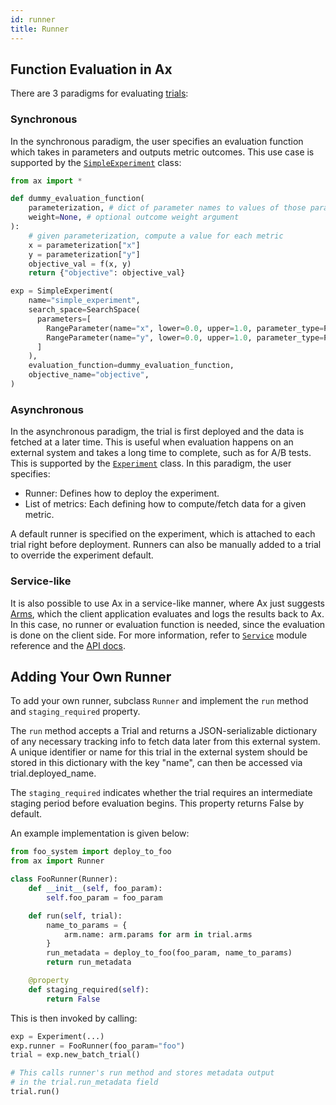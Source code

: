 ```yaml
---
id: runner
title: Runner
---
```


## Function Evaluation in Ax

There are 3 paradigms for evaluating [trials](glossary.md#trial):

### Synchronous

In the synchronous paradigm, the user specifies an evaluation function which takes in parameters and outputs metric outcomes. This use case is supported by the [```SimpleExperiment```](/api/core.html#module-ax.core.simple_experiment) class:

```python
from ax import *

def dummy_evaluation_function(
    parameterization, # dict of parameter names to values of those parameters
    weight=None, # optional outcome weight argument
):
    # given parameterization, compute a value for each metric
    x = parameterization["x"]
    y = parameterization["y"]
    objective_val = f(x, y)
    return {"objective": objective_val}

exp = SimpleExperiment(
    name="simple_experiment",
    search_space=SearchSpace(
      parameters=[
        RangeParameter(name="x", lower=0.0, upper=1.0, parameter_type=ParameterType.FLOAT),
        RangeParameter(name="y", lower=0.0, upper=1.0, parameter_type=ParameterType.FLOAT),
      ]
    ),
    evaluation_function=dummy_evaluation_function,
    objective_name="objective",
)
```

### Asynchronous

In the asynchronous paradigm, the trial is first deployed and the data is fetched at a later time. This is useful when evaluation happens on an external system and takes a long time to complete, such as for A/B tests. This is supported by the [```Experiment```](/api/core.html#module-ax.core.experiment) class. In this paradigm, the user specifies:
  * Runner: Defines how to deploy the experiment.
  * List of metrics: Each defining how to compute/fetch data for a given metric.

A default runner is specified on the experiment, which is attached to each trial right before deployment. Runners can also be manually added to a trial to override the experiment default.


### Service-like

It is also possible to use Ax in a service-like manner, where Ax just suggests
[Arms](glossary.md#arm), which the client application evaluates and logs the results
back to Ax. In this case, no runner or evaluation function is needed,
since the evaluation is done on the client side. For more information,
refer to [```Service```](/api/service.html) module
reference and the [API docs](api.md).


## Adding Your Own Runner

To add your own runner, subclass `Runner` and implement the `run` method and `staging_required` property.

The `run` method accepts a Trial and returns a JSON-serializable dictionary of any necessary tracking info to fetch data later from this external system. A unique identifier or name for this trial in the external system should be stored in this dictionary with the key "name", can then be accessed via trial.deployed_name.

The `staging_required` indicates whether the trial requires an intermediate staging period before evaluation begins. This property returns False by default.

An example implementation is given below:

```python
from foo_system import deploy_to_foo
from ax import Runner

class FooRunner(Runner):
    def __init__(self, foo_param):
        self.foo_param = foo_param

    def run(self, trial):
        name_to_params = {
            arm.name: arm.params for arm in trial.arms
        }
        run_metadata = deploy_to_foo(foo_param, name_to_params)
        return run_metadata

    @property
    def staging_required(self):
        return False
```

This is then invoked by calling:

```python
exp = Experiment(...)
exp.runner = FooRunner(foo_param="foo")
trial = exp.new_batch_trial()

# This calls runner's run method and stores metadata output
# in the trial.run_metadata field
trial.run()
```
